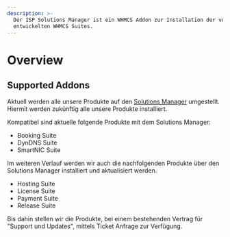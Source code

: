 ```yaml
---
description: >-
  Der ISP Solutions Manager ist ein WHMCS Addon zur Installation der von uns
  entwickelten WHMCS Suites.
---
```


# Overview

## Supported Addons

Aktuell werden alle unsere Produkte auf den [Solutions Manager](https://kundencenter.isp-serverfarm.de/solutionsmanager.php) umgestellt.  
Hiermit werden zukünftig alle unsere Produkte installiert.

Kompatibel sind aktuelle folgende Produkte mit dem Solutions Manager:

* Booking Suite
* DynDNS Suite
* SmartNIC Suite

Im weiteren Verlauf werden wir auch die nachfolgenden Produkte über den Solutions Manager installiert und aktualisiert werden.

* Hosting Suite
* License Suite
* Payment Suite
* Release Suite

Bis dahin stellen wir die Produkte, bei einem bestehenden Vertrag für "Support und Updates", mittels Ticket Anfrage zur Verfügung.

